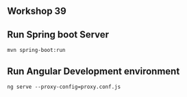 ## Workshop 39

## Run Spring boot Server

```
mvn spring-boot:run
```


## Run Angular Development environment

```
ng serve --proxy-config=proxy.conf.js

```